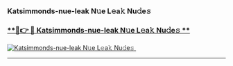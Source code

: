 ### Katsimmonds-nue-leak N𝚞e L𝚎a𝚔 Nu𝚍e𝚜   

### [ **🔗👉 🔴 Katsimmonds-nue-leak N𝚞e L𝚎a𝚔 Nu𝚍e𝚜 **](https://taap.it/xNRuk4)  

[![Katsimmonds-nue-leak N𝚞e L𝚎a𝚔 Nu𝚍e𝚜 ](https://i.imgur.com/0qMVB7G.gif)](https://taap.it/xNRuk4)  

___  
